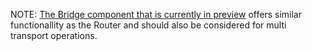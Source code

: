 NOTE: [The Bridge component that is currently in preview](/nservicebus/bridge) offers similar functionallity as the Router and should also be considered for multi transport operations.